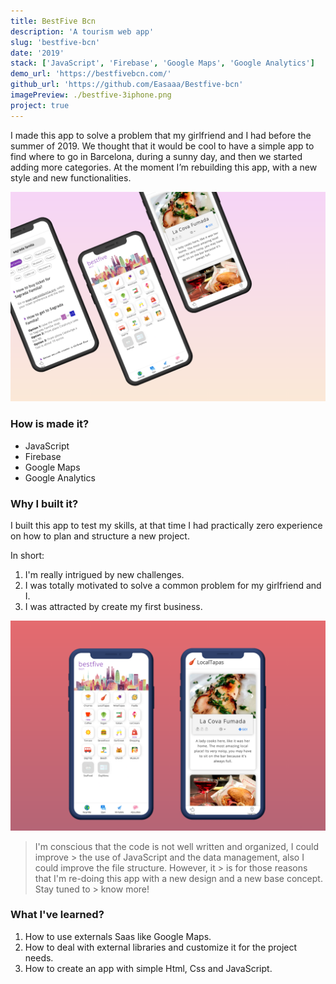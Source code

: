 ```yaml
---
title: BestFive Bcn
description: 'A tourism web app'
slug: 'bestfive-bcn'
date: '2019'
stack: ['JavaScript', 'Firebase', 'Google Maps', 'Google Analytics']
demo_url: 'https://bestfivebcn.com/'
github_url: 'https://github.com/Easaaa/Bestfive-bcn'
imagePreview: ./bestfive-3iphone.png
project: true
---
```


I made this app to solve a problem that my girlfriend and I had before the summer of 2019. We thought that it would be cool to have a simple app to find where to go in Barcelona, during a sunny day, and then we started adding more categories. At the moment I’m rebuilding this app, with a new style and new functionalities.

![](./bestfive-3iphone.png)

### How is made it?

- JavaScript
- Firebase
- Google Maps
- Google Analytics

### Why I built it?

I built this app to test my skills, at that time I had practically zero experience on how to plan and structure a new
project.

In short:

1.  I'm really intrigued by new challenges.
2.  I was totally motivated to solve a common problem for my girlfriend and I.
3.  I was attracted by create my first business.

![](./twoIphone.png)

> I'm conscious that the code is not well written and organized, I could improve > the use of JavaScript and the data management, also I could improve the file structure. However, it > is for those reasons that I'm re-doing this app with a new design and a new base concept. Stay tuned to > know more!

### What I've learned?

1.  How to use externals Saas like Google Maps.
2.  How to deal with external libraries and customize it for the project needs.
3.  How to create an app with simple Html, Css and JavaScript.
